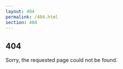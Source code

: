 ```yaml
---
layout: 404
permalink: /404.html
section: 404
---
```


## 404

Sorry, the requested page could not be found.

